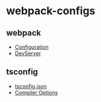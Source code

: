 # webpack-configs

## webpack 
- [Configuration](https://webpack.js.org/configuration)
- [DevServer](https://webpack.js.org/configuration/dev-server/#root)

## tsconfig
- [tsconfig.json](https://www.typescriptlang.org/docs/handbook/tsconfig-json.html)
- [Compiler Options](https://www.typescriptlang.org/docs/handbook/compiler-options.html)
